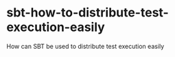 # sbt-how-to-distribute-test-execution-easily
How can SBT be used to distribute test execution easily
